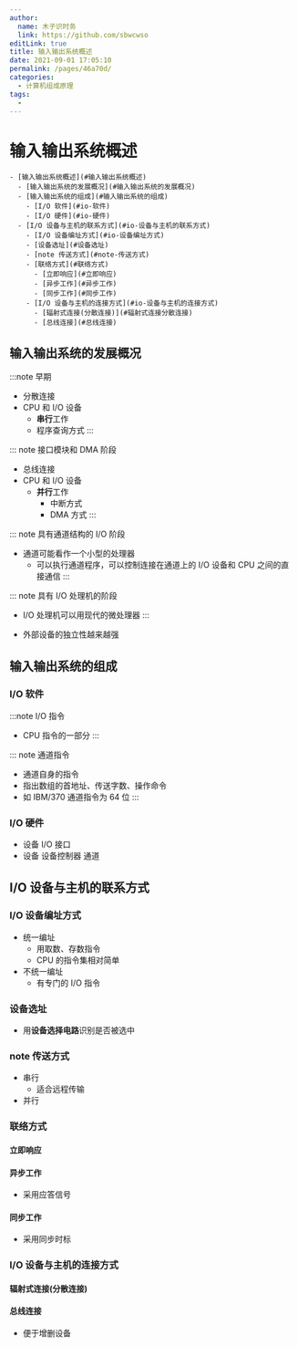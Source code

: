 ```yaml
---
author: 
  name: 木子识时务
  link: https://github.com/sbwcwso
editLink: true
title: 输入输出系统概述
date: 2021-09-01 17:05:10
permalink: /pages/46a70d/
categories: 
  - 计算机组成原理
tags: 
  - 
---
```


# 输入输出系统概述

```markmap
- [输入输出系统概述](#输入输出系统概述)
  - [输入输出系统的发展概况](#输入输出系统的发展概况)
  - [输入输出系统的组成](#输入输出系统的组成)
    - [I/O 软件](#io-软件)
    - [I/O 硬件](#io-硬件)
  - [I/O 设备与主机的联系方式](#io-设备与主机的联系方式)
    - [I/O 设备编址方式](#io-设备编址方式)
    - [设备选址](#设备选址)
    - [note 传送方式](#note-传送方式)
    - [联络方式](#联络方式)
      - [立即响应](#立即响应)
      - [异步工作](#异步工作)
      - [同步工作](#同步工作)
    - [I/O 设备与主机的连接方式](#io-设备与主机的连接方式)
      - [辐射式连接(分散连接)](#辐射式连接分散连接)
      - [总线连接](#总线连接)
```

## 输入输出系统的发展概况

:::note 早期
* 分散连接
* CPU 和 I/O 设备
  * **串行**工作
  * 程序查询方式
:::

::: note 接口模块和 DMA 阶段
* 总线连接
* CPU 和 I/O 设备
  * **并行**工作
    * 中断方式
    * DMA 方式
:::

::: note 具有通道结构的 I/O 阶段
* 通道可能看作一个小型的处理器
  * 可以执行通道程序，可以控制连接在通道上的 I/O 设备和 CPU 之间的直接通信
:::

::: note 具有 I/O 处理机的阶段
* I/O 处理机可以用现代的微处理器
:::

* 外部设备的独立性越来越强

## 输入输出系统的组成

### I/O 软件

:::note I/O 指令
* CPU 指令的一部分
:::

::: note 通道指令
* 通道自身的指令
* 指出数组的首地址、传送字数、操作命令
* 如 IBM/370 通道指令为 64 位
:::

### I/O 硬件

* 设备 I/O 接口
* 设备  设备控制器 通道

## I/O 设备与主机的联系方式

### I/O 设备编址方式

* 统一编址
  * 用取数、存数指令
  * CPU 的指令集相对简单
* 不统一编址
  * 有专门的 I/O 指令

### 设备选址

* 用**设备选择电路**识别是否被选中

### note 传送方式

* 串行
  * 适合远程传输
* 并行

### 联络方式

#### 立即响应

#### 异步工作

* 采用应答信号

#### 同步工作

* 采用同步时标

### I/O 设备与主机的连接方式

#### 辐射式连接(分散连接)

#### 总线连接

* 便于增删设备

